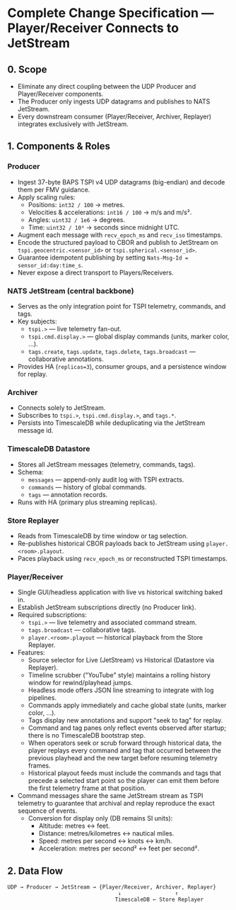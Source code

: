 # Complete Change Specification — Player/Receiver Connects to JetStream

## 0. Scope

* Eliminate any direct coupling between the UDP Producer and Player/Receiver components.
* The Producer only ingests UDP datagrams and publishes to NATS JetStream.
* Every downstream consumer (Player/Receiver, Archiver, Replayer) integrates exclusively with JetStream.

## 1. Components & Roles

### Producer
* Ingest 37-byte BAPS TSPI v4 UDP datagrams (big-endian) and decode them per FMV guidance.
* Apply scaling rules:
  * Positions: `int32 / 100` → metres.
  * Velocities & accelerations: `int16 / 100` → m/s and m/s².
  * Angles: `uint32 / 1e6` → degrees.
  * Time: `uint32 / 10⁴` → seconds since midnight UTC.
* Augment each message with `recv_epoch_ms` and `recv_iso` timestamps.
* Encode the structured payload to CBOR and publish to JetStream on
  `tspi.geocentric.<sensor_id>` or `tspi.spherical.<sensor_id>`.
* Guarantee idempotent publishing by setting `Nats-Msg-Id = sensor_id:day:time_s`.
* Never expose a direct transport to Players/Receivers.

### NATS JetStream (central backbone)
* Serves as the only integration point for TSPI telemetry, commands, and tags.
* Key subjects:
  * `tspi.>` — live telemetry fan-out.
  * `tspi.cmd.display.>` — global display commands (units, marker color, ...).
  * `tags.create`, `tags.update`, `tags.delete`, `tags.broadcast` — collaborative annotations.
* Provides HA (`replicas=3`), consumer groups, and a persistence window for replay.

### Archiver
* Connects solely to JetStream.
* Subscribes to `tspi.>`, `tspi.cmd.display.>`, and `tags.*`.
* Persists into TimescaleDB while deduplicating via the JetStream message id.

### TimescaleDB Datastore
* Stores all JetStream messages (telemetry, commands, tags).
* Schema:
  * `messages` — append-only audit log with TSPI extracts.
  * `commands` — history of global commands.
  * `tags` — annotation records.
* Runs with HA (primary plus streaming replicas).

### Store Replayer
* Reads from TimescaleDB by time window or tag selection.
* Re-publishes historical CBOR payloads back to JetStream using `player.<room>.playout`.
* Paces playback using `recv_epoch_ms` or reconstructed TSPI timestamps.

### Player/Receiver
* Single GUI/headless application with live vs historical switching baked in.
* Establish JetStream subscriptions directly (no Producer link).
* Required subscriptions:
  * `tspi.>` — live telemetry and associated command stream.
  * `tags.broadcast` — collaborative tags.
  * `player.<room>.playout` — historical playback from the Store Replayer.
* Features:
  * Source selector for Live (JetStream) vs Historical (Datastore via Replayer).
  * Timeline scrubber ("YouTube" style) maintains a rolling history window for rewind/playhead jumps.
  * Headless mode offers JSON line streaming to integrate with log pipelines.
  * Commands apply immediately and cache global state (units, marker color, ...).
  * Tags display new annotations and support "seek to tag" for replay.
  * Command and tag panes only reflect events observed after startup; there is no TimescaleDB bootstrap step.
  * When operators seek or scrub forward through historical data, the player replays every command and tag that occurred between the previous playhead and the new target before resuming telemetry frames.
  * Historical playout feeds must include the commands and tags that precede a selected start point so the player can emit them before the first telemetry frame at that position.
* Command messages share the same JetStream stream as TSPI telemetry to guarantee that archival and replay reproduce the exact sequence of events.
  * Conversion for display only (DB remains SI units):
    * Altitude: metres ↔ feet.
    * Distance: metres/kilometres ↔ nautical miles.
    * Speed: metres per second ↔ knots ↔ km/h.
    * Acceleration: metres per second² ↔ feet per second².

## 2. Data Flow

```
UDP → Producer → JetStream → {Player/Receiver, Archiver, Replayer}
                                   ↓                 ↑
                                  TimescaleDB ← Store Replayer
```
